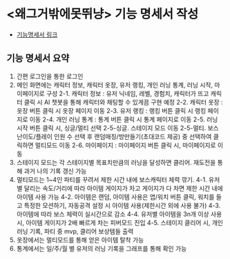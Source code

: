 # <왜그거밖에못뛰냥> 기능 명세서 작성

- [기능명세서 링크](https://docs.google.com/spreadsheets/d/1cbPtU3ujj3bdAwIRFuXK7L6R1vmlHvaYjBJHquVkmIU/edit?gid=195046237#gid=195046237)

## 기능 명세서 요약

1. 간편 로그인을 통한 로그인
2. 메인 화면에는 캐릭터 정보, 캐릭터 옷장, 유저 랭킹, 개인 러닝 통계, 러닝 시작, 마이페이지로 구성
   2-1. 캐릭터 정보 : 유저 닉네임, 레벨, 경험치, 캐릭터가 뜨고 캐릭터 클릭 시 AI 챗봇을 통해 캐릭터와 채팅할 수 있게끔 구현 예정
   2-2. 캐릭터 옷장 : 옷장 버튼 클릭 시 옷장 페이지 이동
   2-3. 유저 랭킹 : 랭킹 버튼 클릭 시 랭킹 페이지로 이동
   2-4. 개인 러닝 통계 : 통계 버튼 클릭 시 통계 페이지로 이동
   2-5. 러닝 시작 버튼 클릭 시, 싱글/멀티 선택
   2-5-싱글. 스테이지 모드 이동
   2-5-멀티. 보스 난이도/플레이 인원 수 선택 후 랜덤매칭/방만들기(초대코드 제공) 중 선택하여 클릭하면 멀티모드 이동
   2-6. 마이페이지 : 마이페이지 버튼 클릭 시, 마이페이지로 이동
3. 스테이지 모드는 각 스테이지별 목표치만큼의 러닝을 달성하면 클리어. 재도전을 통해 과거 나의 기록 갱신 가능
4. 멀티모드는 1~4인 파티를 꾸려서 제한 시간 내에 보스캐릭터 체력 깎기.
   4-1. 유저별 달리는 속도/거리에 따라 아이템 게이지가 차고 게이지가 다 차면 제한 시간 내에 아이템 사용 가능
   4-2. 아이템은 랜덤, 아이템 사용은 앱/워치 버튼 클릭, 워치를 들고 특정한 모션하기, 자동공격 설정 시 아이템 사용(제한시간 외에 사용 불가)
   4-3. 아이템에 따라 보스 체력이 실시간으로 감소
   4-4. 유저별 아이템을 3n개 이상 사용 시, 아이템 게이지가 2배 빠르게 차는 피버모드 진입
   4-5. 스테이지 클리어 시, 개인 러닝 기록, 파티 중 mvp, 클리어 보상템들 출력
5. 옷장에서는 멀티모드를 통해 얻은 아이템 탈착 가능
6. 통계에서는 일/주/월 별 유저의 러닝 기록을 그래프를 통해 확인 가능

